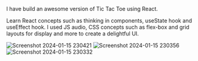 I have  build an awesome version of Tic Tac Toe using React.

Learn React concepts such as thinking in components, useState hook and useEffect hook. I used JS audio, CSS concepts such as flex-box and grid layouts for display and more to create a delightful UI.

![Screenshot 2024-01-15 230421](https://github.com/kavinduGunasekara/React_TicTacToe/assets/137909922/0f6cae48-43b6-413c-8e90-aa95994e7c57)
![Screenshot 2024-01-15 230356](https://github.com/kavinduGunasekara/React_TicTacToe/assets/137909922/cc7d13b7-746d-48da-a2a1-bd93a44480cb)
![Screenshot 2024-01-15 230332](https://github.com/kavinduGunasekara/React_TicTacToe/assets/137909922/a1c3f1ff-c1c9-4260-88bf-4f8440f9158b)
